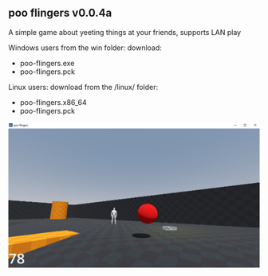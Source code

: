 poo flingers v0.0.4a
-
A simple game about yeeting things at your friends, supports LAN play

Windows users from the win folder:
download:
- poo-flingers.exe
- poo-flingers.pck

Linux users:
download from the /linux/ folder: 
- poo-flingers.x86_64
- poo-flingers.pck

![the game](https://github.com/aaron-casper/pooflingers_releases/blob/main/screencap.png)
